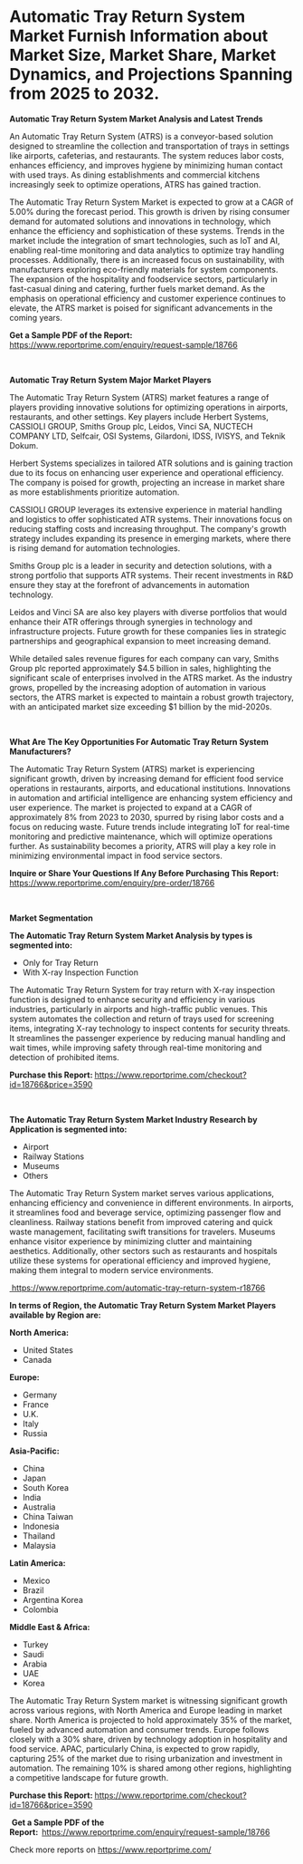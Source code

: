 <p><h1>Automatic Tray Return System Market Furnish Information about Market Size, Market Share, Market Dynamics, and Projections Spanning from 2025 to 2032.</h1></p><p><strong>Automatic Tray Return System Market Analysis and Latest Trends</strong></p>
<p><p>An Automatic Tray Return System (ATRS) is a conveyor-based solution designed to streamline the collection and transportation of trays in settings like airports, cafeterias, and restaurants. The system reduces labor costs, enhances efficiency, and improves hygiene by minimizing human contact with used trays. As dining establishments and commercial kitchens increasingly seek to optimize operations, ATRS has gained traction.</p><p>The Automatic Tray Return System Market is expected to grow at a CAGR of 5.00% during the forecast period. This growth is driven by rising consumer demand for automated solutions and innovations in technology, which enhance the efficiency and sophistication of these systems. Trends in the market include the integration of smart technologies, such as IoT and AI, enabling real-time monitoring and data analytics to optimize tray handling processes. Additionally, there is an increased focus on sustainability, with manufacturers exploring eco-friendly materials for system components. The expansion of the hospitality and foodservice sectors, particularly in fast-casual dining and catering, further fuels market demand. As the emphasis on operational efficiency and customer experience continues to elevate, the ATRS market is poised for significant advancements in the coming years.</p></p>
<p><strong>Get a Sample PDF of the Report:&nbsp;</strong> <a href="https://www.reportprime.com/enquiry/request-sample/18766?utm_campaign=3166&utm_medium=2&utm_source=Github&utm_content=ia&utm_term=19032025&utm_id=automatic-tray-return-system">https://www.reportprime.com/enquiry/request-sample/18766</a></p>
<p>&nbsp;</p>
<p><strong>Automatic Tray Return System Major Market Players</strong></p>
<p><p>The Automatic Tray Return System (ATRS) market features a range of players providing innovative solutions for optimizing operations in airports, restaurants, and other settings. Key players include Herbert Systems, CASSIOLI GROUP, Smiths Group plc, Leidos, Vinci SA, NUCTECH COMPANY LTD, Selfcair, OSI Systems, Gilardoni, IDSS, IVISYS, and Teknik Dokum. </p><p>Herbert Systems specializes in tailored ATR solutions and is gaining traction due to its focus on enhancing user experience and operational efficiency. The company is poised for growth, projecting an increase in market share as more establishments prioritize automation.</p><p>CASSIOLI GROUP leverages its extensive experience in material handling and logistics to offer sophisticated ATR systems. Their innovations focus on reducing staffing costs and increasing throughput. The company's growth strategy includes expanding its presence in emerging markets, where there is rising demand for automation technologies.</p><p>Smiths Group plc is a leader in security and detection solutions, with a strong portfolio that supports ATR systems. Their recent investments in R&D ensure they stay at the forefront of advancements in automation technology.</p><p>Leidos and Vinci SA are also key players with diverse portfolios that would enhance their ATR offerings through synergies in technology and infrastructure projects. Future growth for these companies lies in strategic partnerships and geographical expansion to meet increasing demand.</p><p>While detailed sales revenue figures for each company can vary, Smiths Group plc reported approximately $4.5 billion in sales, highlighting the significant scale of enterprises involved in the ATRS market. As the industry grows, propelled by the increasing adoption of automation in various sectors, the ATRS market is expected to maintain a robust growth trajectory, with an anticipated market size exceeding $1 billion by the mid-2020s.</p></p>
<p>&nbsp;</p>
<p><strong>What Are The Key Opportunities For Automatic Tray Return System Manufacturers?</strong></p>
<p><p>The Automatic Tray Return System (ATRS) market is experiencing significant growth, driven by increasing demand for efficient food service operations in restaurants, airports, and educational institutions. Innovations in automation and artificial intelligence are enhancing system efficiency and user experience. The market is projected to expand at a CAGR of approximately 8% from 2023 to 2030, spurred by rising labor costs and a focus on reducing waste. Future trends include integrating IoT for real-time monitoring and predictive maintenance, which will optimize operations further. As sustainability becomes a priority, ATRS will play a key role in minimizing environmental impact in food service sectors.</p></p>
<p><strong>Inquire or Share Your Questions If Any Before Purchasing This Report:</strong> <a href="https://www.reportprime.com/enquiry/pre-order/18766?utm_campaign=3166&utm_medium=2&utm_source=Github&utm_content=ia&utm_term=19032025&utm_id=automatic-tray-return-system">https://www.reportprime.com/enquiry/pre-order/18766</a></p>
<p>&nbsp;</p>
<p><strong>Market Segmentation</strong></p>
<p><strong>The Automatic Tray Return System Market Analysis by types is segmented into:</strong></p>
<p><ul><li>Only for Tray Return</li><li>With X-ray Inspection Function</li></ul></p>
<p><p>The Automatic Tray Return System for tray return with X-ray inspection function is designed to enhance security and efficiency in various industries, particularly in airports and high-traffic public venues. This system automates the collection and return of trays used for screening items, integrating X-ray technology to inspect contents for security threats. It streamlines the passenger experience by reducing manual handling and wait times, while improving safety through real-time monitoring and detection of prohibited items.</p></p>
<p><strong>Purchase this Report:&nbsp;</strong><a href="https://www.reportprime.com/checkout?id=18766&price=3590&utm_campaign=3166&utm_medium=2&utm_source=Github&utm_content=ia&utm_term=19032025&utm_id=automatic-tray-return-system">https://www.reportprime.com/checkout?id=18766&price=3590</a></p>
<p>&nbsp;</p>
<p><strong>The Automatic Tray Return System Market Industry Research by Application is segmented into:</strong></p>
<p><ul><li>Airport</li><li>Railway Stations</li><li>Museums</li><li>Others</li></ul></p>
<p><p>The Automatic Tray Return System market serves various applications, enhancing efficiency and convenience in different environments. In airports, it streamlines food and beverage service, optimizing passenger flow and cleanliness. Railway stations benefit from improved catering and quick waste management, facilitating swift transitions for travelers. Museums enhance visitor experience by minimizing clutter and maintaining aesthetics. Additionally, other sectors such as restaurants and hospitals utilize these systems for operational efficiency and improved hygiene, making them integral to modern service environments.</p></p>
<p><a href="https://www.reportprime.com/automatic-tray-return-system-r18766?utm_campaign=3166&utm_medium=2&utm_source=Github&utm_content=ia&utm_term=19032025&utm_id=automatic-tray-return-system">&nbsp;https://www.reportprime.com/automatic-tray-return-system-r18766</a></p>
<p><strong>In terms of Region, the Automatic Tray Return System Market Players available by Region are:</strong></p>
<p>
    <p> <strong> North America: </strong>
        <ul>
            <li>United States</li>
            <li>Canada</li>
        </ul>
        </p> 
    <p> <strong> Europe: </strong>
        <ul>
            <li>Germany</li>
            <li>France</li>
            <li>U.K.</li>
            <li>Italy</li>
            <li>Russia</li>
        </ul>
        </p> 
    <p> <strong> Asia-Pacific: </strong>
        <ul>
            <li>China</li>
            <li>Japan</li>
            <li>South Korea</li>
            <li>India</li>
            <li>Australia</li>
            <li>China Taiwan</li>
            <li>Indonesia</li>
            <li>Thailand</li>
            <li>Malaysia</li>
        </ul>
        </p> 
    <p> <strong> Latin America: </strong>
        <ul>
            <li>Mexico</li>
            <li>Brazil</li>
            <li>Argentina Korea</li>
            <li>Colombia</li>
        </ul>
        </p> 
    <p> <strong> Middle East & Africa: </strong>
        <ul>
            <li>Turkey</li>
            <li>Saudi</li>
            <li>Arabia</li>
            <li>UAE</li>
            <li>Korea</li>
        </ul>
    </p>
    </p>
<p><p>The Automatic Tray Return System market is witnessing significant growth across various regions, with North America and Europe leading in market share. North America is projected to hold approximately 35% of the market, fueled by advanced automation and consumer trends. Europe follows closely with a 30% share, driven by technology adoption in hospitality and food service. APAC, particularly China, is expected to grow rapidly, capturing 25% of the market due to rising urbanization and investment in automation. The remaining 10% is shared among other regions, highlighting a competitive landscape for future growth.</p></p>
<p><strong>Purchase this Report: </strong><a href="https://www.reportprime.com/checkout?id=18766&price=3590&utm_campaign=3166&utm_medium=2&utm_source=Github&utm_content=ia&utm_term=19032025&utm_id=automatic-tray-return-system">https://www.reportprime.com/checkout?id=18766&price=3590</a></p>
<p>&nbsp;<strong>Get a Sample PDF of the Report:&nbsp;&nbsp;</strong><a href="https://www.reportprime.com/enquiry/request-sample/18766?utm_campaign=3166&utm_medium=2&utm_source=Github&utm_content=ia&utm_term=19032025&utm_id=automatic-tray-return-system">https://www.reportprime.com/enquiry/request-sample/18766</a></p>
<p><strong></strong></p>
<p>Check more reports on <a href="https://www.reportprime.com/?utm_campaign=3166&utm_medium=2&utm_source=Github&utm_content=ia&utm_term=19032025&utm_id=automatic-tray-return-system">https://www.reportprime.com/</a></p>